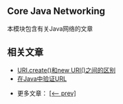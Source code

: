 ## Core Java Networking

本模块包含有关Java网络的文章

## 相关文章

+ [URI.create()和new URI()之间的区别](docs/URI.create()和newURI()之间的区别.md)
+ [在Java中验证URL](docs/在Java中验证URL.md)

- 更多文章： [[<-- prev]](../java-networking-3/README.md)